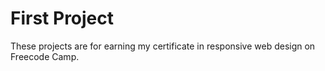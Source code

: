 # First Project
These projects are for earning my certificate in responsive web design on Freecode Camp.
